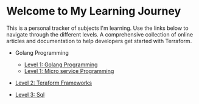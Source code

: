 # Welcome to My Learning Journey

This is a personal tracker of subjects I'm learning. Use the links below to navigate through the different levels.
A comprehensive collection of online articles and documentation to help developers get started with Terraform.

- Golang Programming 
    - [Level 1: Golang Programming](./golang/AdvancedGo.md)
    - [Level 1: Micro service Programming](./golang/MicroService.md)
    
- [Level 2: Teraform Frameworks](./teraform/README.md)
- [Level 3: Sql](./sql/README.md)
